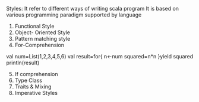 Styles: It refer to different ways of writing scala program
It is based on various programming paradigm supported by language

1. Functional Style
2. Object- Oriented Style
3. Pattern matching style
4. For-Comprehension


val num=List(1,2,3,4,5,6)
val result=for{
    n<-num
    squared=n*n
}yield squared
println(result)


5. If comprehension
6. Type Class
7. Traits & Mixing
8. Imperative Styles